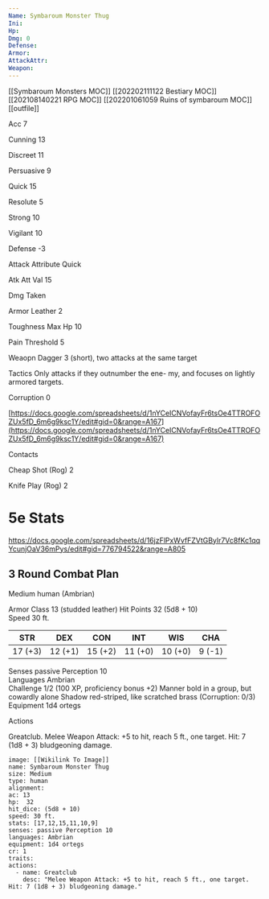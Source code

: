 ```yaml
---
Name: Symbaroum Monster Thug
Ini: 
Hp: 
Dmg: 0
Defense: 
Armor: 
AttackAttr: 
Weapon: 
---
```

[[Symbaroum Monsters MOC]]
[[202202111122 Bestiary MOC]]
[[202108140221 RPG MOC]]
[[202201061059 Ruins of symbaroum MOC]]
[[outfile]]

Acc 7

Cunning 13

Discreet 11

Persuasive 9

Quick 15

Resolute 5

Strong 10

Vigilant 10

Defense -3

Attack Attribute Quick

Atk Att Val 15

Dmg Taken

Armor Leather 2

Toughness Max Hp 10

Pain Threshold 5

Weaopn Dagger 3 (short), two attacks at the same target

Tactics Only attacks if they outnumber the ene- my, and focuses on lightly armored targets.

Corruption 0

[https://docs.google.com/spreadsheets/d/1nYCeICNVofayFr6tsOe4TTROFOZUx5fD_6m6g9ksc1Y/edit#gid=0&range=A167](https://docs.google.com/spreadsheets/d/1nYCeICNVofayFr6tsOe4TTROFOZUx5fD_6m6g9ksc1Y/edit#gid=0&range=A167)

Contacts

Cheap Shot (Rog) 2

Knife Play (Rog) 2

# 5e Stats 
https://docs.google.com/spreadsheets/d/16jzFlPxWvfFZVtGBylr7Vc8fKc1qqYcunjOaV36mPys/edit#gid=776794522&range=A805
## 3 Round Combat Plan

Medium human (Ambrian)

Armor Class 13 (studded leather) 
Hit Points 32 (5d8 + 10)  
Speed 30 ft.

| STR     | DEX     | CON     | INT     | WIS     | CHA    |
| ------- | ------- | ------- | ------- | ------- | ------ |
| 17 (+3) | 12 (+1) | 15 (+2) | 11 (+0) | 10 (+0) | 9 (-1) |

Senses passive Perception 10  
Languages Ambrian  
Challenge 1/2 (100 XP, proficiency bonus +2) 
Manner bold in a group, but cowardly alone Shadow red-striped, like scratched brass (Corruption: 0/3) 
Equipment 1d4 ortegs

Actions

Greatclub. Melee Weapon Attack: +5 to hit, reach 5 ft., one target. Hit: 7 (1d8 + 3) bludgeoning damage.

```statblock
image: [[Wikilink To Image]]
name: Symbaroum Monster Thug
size: Medium
type: human
alignment:
ac: 13
hp:  32
hit_dice: (5d8 + 10)
speed: 30 ft.
stats: [17,12,15,11,10,9]
senses: passive Perception 10
languages: Ambrian
equipment: 1d4 ortegs
cr: 1
traits:
actions:
  - name: Greatclub
    desc: "Melee Weapon Attack: +5 to hit, reach 5 ft., one target. Hit: 7 (1d8 + 3) bludgeoning damage."
```